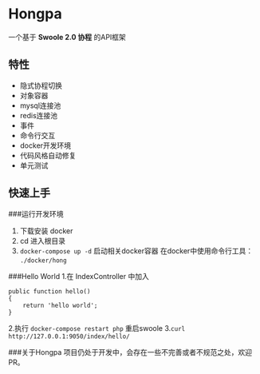 # Hongpa

一个基于 **Swoole 2.0 协程** 的API框架

## 特性
- 隐式协程切换
- 对象容器
- mysql连接池
- redis连接池
- 事件
- 命令行交互
- docker开发环境
- 代码风格自动修复
- 单元测试

## 快速上手
###运行开发环境
1. 下载安装 docker
2. cd 进入根目录
3. `docker-compose up -d` 启动相关docker容器
在docker中使用命令行工具：
`./docker/hong`

###Hello World
1.在 IndexController 中加入
```
public function hello()
{
	return 'hello world';
}
```
2.执行 `docker-compose restart php` 重启swoole
3.`curl http://127.0.0.1:9050/index/hello/`

###关于Hongpa
项目仍处于开发中，会存在一些不完善或者不规范之处，欢迎PR。